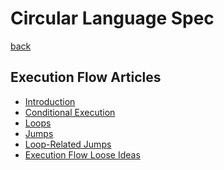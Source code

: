 Circular Language Spec
======================

[back](..)

Execution Flow Articles
-----------------------

- [Introduction](introduction-to-execution-flow.md)
- [Conditional Execution](conditional-execution.md)
- [Loops](loops.md)
- [Jumps](jumps.md)
- [Loop-Related Jumps](loop-related-jumps.md)
- [Execution Flow Loose Ideas](execution-flow-loose-ideas.md)